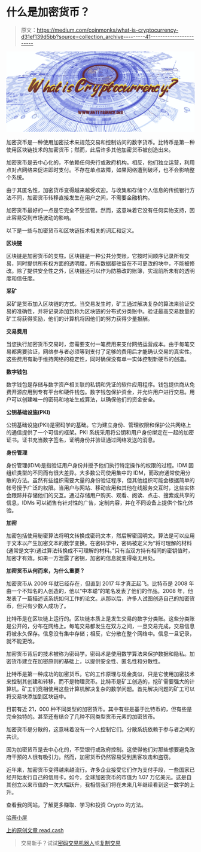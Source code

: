 # 什么是加密货币？

> 原文：<https://medium.com/coinmonks/what-is-cryptocurrency-d31ef139d5bb?source=collection_archive---------41----------------------->

![](img/12fa2b214a4b98fae1c1001b65c7ae89.png)

加密货币是一种使用加密技术来规范交易和控制访问的数字货币。比特币是第一种使用区块链技术的加密货币；然而，此后许多其他加密货币被创造出来。

加密货币是去中心化的，不依赖任何央行或政府机构。相反，他们独立运营，利用点对点网络来促进即时支付。不存在单点故障，如果网络遭到破坏，也不会影响整个系统。

由于其匿名性，加密货币变得越来越受欢迎。与收集和存储个人信息的传统银行方法不同，加密货币转移直接发生在用户之间，不需要金融机构。

加密货币最好的一点是它完全不受监管。然而，这意味着它没有任何实物支持，因此容易受到市场波动的影响。

以下是一些与加密货币和区块链技术相关的词汇和定义。

**区块链**

区块链是加密货币的支柱。区块链是一种公共分类账，它按时间顺序记录所有交易，同时提供所有权方面的透明度。所有数据都驻留在不可更改的块中，不能被修改。除了提供安全性之外，区块链还可以作为防篡改的账簿，实现前所未有的透明度和信任度。

**采矿**

采矿是货币加入区块链的方式。当交易发生时，矿工通过解决复杂的算法来验证交易的准确性，并将记录添加到称为区块链的分布式分类账中。验证最高交易数量的矿工将获得奖励，他们的计算机将因他们的努力获得少量报酬。

**交易费用**

当您执行加密货币交易时，您需要支付一笔费用来支付网络运营成本。由于每笔交易都需要验证，网络参与者必须等到支付了足够的费用后才能确认交易的真实性。这些费用有助于维持网络的稳定性，同时确保没有单一实体控制新硬币的创造。

**数字钱包**

数字钱包是存储与数字资产相关联的私钥和凭证的软件应用程序。钱包提供商从免费开源应用到专有平台和硬件钱包。数字钱包保护资金，并允许用户进行交易。用户可以创建唯一的密码和地址生成算法，以确保他们的资金安全。

**公钥基础设施(PKI)**

公钥基础设施(PKI)是密码学的基础。它为建立身份、管理权限和保护公共网络上的通信提供了一个可信的框架。PKI 系统采用将公钥和用户身份绑定在一起的加密证书。证书充当数字签名，证明身份并验证通过网络发送的消息。

**身份管理**

身份管理(IDM)是指验证用户身份并授予他们执行特定操作的权限的过程。IDM 因组织类型的不同而有很大差异。大多数公司使用集中的 IDM，而政府通常使用分散的方法。虽然有些组织需要大量的身份验证程序，但其他组织可能会根据简单的帐号授予广泛的权限。当用户与网站、移动应用和其他在线服务交互时，这些实体会跟踪并存储他们的交互。通过存储用户购买、观看、阅读、点击、搜索或共享的信息，IDMs 可以销售有针对性的广告，定制内容，并在不同设备上提供个性化体验。

**加密**

加密包括使用秘密算法将明文转换成密码文本，然后解密回明文。算法是可以应用于文本以产生加密文本的数学变换。在密码学中，密码被定义为“将可理解的材料(通常是文字)通过算法转换成不可理解的材料。”只有当双方持有相同的密钥值时，加密才有效。如果一方泄露了密钥，加密的信息就变得毫无用处。

**加密货币从何而来，为什么重要？**

加密货币从 2009 年就已经存在，但直到 2017 年才真正起飞。比特币是 2008 年由一个不知名的人创造的，他以“中本聪”的笔名发表了他们的作品。2008 年，他发表了一篇描述该系统如何工作的论文。从那以后，许多人试图创造自己的加密货币，但只有少数人成功了。

比特币是在区块链上运行的。区块链本质上是发生交易的数字分类账。这些分类账是公开的，分布在网络上。每笔交易都发生在双方之间，一旦交易完成，交易信息将被永久保存。信息没有集中存储；相反，它分散在整个网络中。信息一旦记录，就不能更改。

加密货币背后的技术被称为密码学。密码术是使用数学算法来保护数据和隐私。加密货币建立在加密原则的基础上，以提供安全性、匿名性和分散性。

比特币是第一种成功的加密货币。它的工作原理与现金类似，只是它使用加密技术来控制其创建和转移，而不是物理货币。比特币是矿工创造的，挖矿需要强大的计算机。矿工们竞相使用这些计算机解决复杂的数学问题。首先解决问题的矿工可以将交易块添加到区块链中。

目前有近 21，000 种不同类型的加密货币。其中有些是基于比特币的，但有些是完全独特的。甚至还有结合了几种不同类型货币元素的加密货币。

加密货币是分散的，这意味着没有一个人控制它们。分散系统依赖于参与者之间的共识。

因为加密货币是去中心化的，不受银行或政府控制。这使得他们对那些想要避免政府干预的人很有吸引力。然而，加密货币仍然容易受到黑客攻击和盗窃。

近年来，加密货币变得越来越流行。许多企业接受它们作为支付手段，一些国家已经开始发行自己的信用卡。如今，全球加密货币的市值为 1.07 万亿美元。这是自其创立以来市值的一次大幅跃升，我相信我们将在未来几年继续看到这一数字的上升。

查看我的网站，了解更多赚取、学习和投资 Crypto 的方法。

[哈蒂小屋](https://www.hattysshack.org/)

[上的原创文章 read.cash](https://read.cash/@HattyHats/what-is-cryptocurrency-6029c702)

> 交易新手？试试[密码交易机器人](/coinmonks/crypto-trading-bot-c2ffce8acb2a)或[复制交易](/coinmonks/top-10-crypto-copy-trading-platforms-for-beginners-d0c37c7d698c)